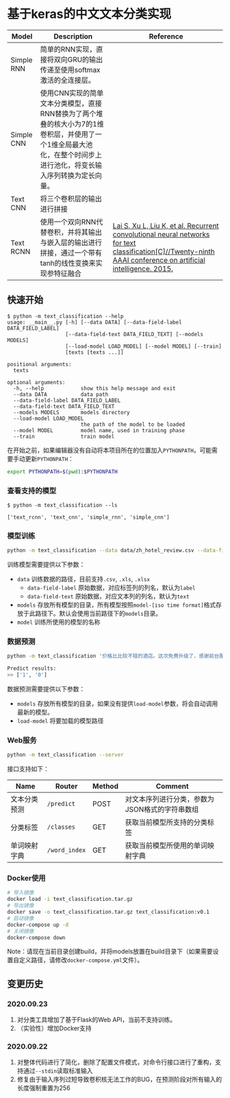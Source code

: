 # 基于keras的中文文本分类实现


| Model      | Description                                                                                                                                                       | Reference                                                                                                                                                                    |
| ---------- | ----------------------------------------------------------------------------------------------------------------------------------------------------------------- | ---------------------------------------------------------------------------------------------------------------------------------------------------------------------------- |
| Simple RNN | 简单的RNN实现，直接将双向GRU的输出传递至使用softmax激活的全连接层。                                                                                               |
| Simple CNN | 使用CNN实现的简单文本分类模型，直接RNN替换为了两个堆叠的核大小为7的1维卷积层，并使用了一个1维全局最大池化，在整个时间步上进行池化，将变长输入序列转换为定长向量。 |
| Text CNN   | 将三个卷积层的输出进行拼接                                                                                                                                        |
| Text RCNN  | 使用一个双向RNN代替卷积，并将其输出与嵌入层的输出进行拼接，通过一个带有tanh的线性变换来实现参特征融合                                                             | [Lai S, Xu L, Liu K, et al. Recurrent convolutional neural networks for text classification\[C\]//Twenty-ninth AAAI conference on artificial intelligence. 2015.][text-rcnn] |

[text-rcnn]: https://www.deeplearningitalia.com/wp-content/uploads/2018/03/Recurrent-Convolutional-Neural-Networks-for-Text-Classification.pdf


## 快速开始

```
$ python -m text_classification --help
usage: __main__.py [-h] [--data DATA] [--data-field-label DATA_FIELD_LABEL]
                   [--data-field-text DATA_FIELD_TEXT] [--models MODELS]
                   [--load-model LOAD_MODEL] [--model MODEL] [--train]
                   [texts [texts ...]]

positional arguments:
  texts

optional arguments:
  -h, --help            show this help message and exit
  --data DATA           data path
  --data-field-label DATA_FIELD_LABEL
  --data-field-text DATA_FIELD_TEXT
  --models MODELS       models directory
  --load-model LOAD_MODEL
                        the path of the model to be loaded
  --model MODEL         model name, used in training phase
  --train               train model
```

在开始之前，如果编辑器没有自动将本项目所在的位置加入`PYTHONPATH`，可能需要手动更新`PYTHONPATH`：

```sh
export PYTHONPATH=$(pwd):$PYTHONPATH
```

### 查看支持的模型

```
$ python -m text_classification --ls

['text_rcnn', 'text_cnn', 'simple_rnn', 'simple_cnn']
```

### 模型训练

```sh
python -m text_classification --data data/zh_hotel_review.csv --data-field-text review --model text_cnn --train
```

训练模型需要提供以下参数：

- `data` 训练数据的路径，目前支持`.csv`, `.xls`, `.xlsx`
  - `data-field-label` 原始数据，对应标签列的列名，默认为`label`
  - `data-field-text` 原始数据，对应文本列的列名，默认为`text`
- `models` 存放所有模型的目录，所有模型按照`model-[iso time format]`格式存放于此路径下。默认会使用当前路径下的`models`目录。
- `model` 训练所使用的模型的名称

### 数据预测

```sh
python -m text_classification '价格比比较不错的酒店。这次免费升级了，感谢前台服务员。房子还好，地毯是新的，比上次的好些。' '非常差的服务！！！！你要继续误导消费者吗？！'

Predict results:
>> ['1', '0']
```

数据预测需要提供以下参数：
- `models` 存放所有模型的目录，如果没有提供`load-model`参数，将会自动调用最新的模型。
- `load-model` 将要加载的模型路径

### Web服务

```sh
python -m text_classification --server
```

接口支持如下：

| Name         | Router        | Method | Comment                                        |
| ------------ | ------------- | ------ | ---------------------------------------------- |
| 文本分类预测 | `/predict`    | POST   | 对文本序列进行分类，参数为JSON格式的字符串数组 |
| 分类标签     | `/classes`    | GET    | 获取当前模型所支持的分类标签                   |
| 单词映射字典 | `/word_index` | GET    | 获取当前模型所使用的单词映射字典               |

### Docker使用

```sh
# 导入镜像
docker load -i text_classification.tar.gz
# 导出镜像
docker save -o text_classification.tar.gz text_classification:v0.1
# 启动镜像
docker-compose up -d
# 关闭镜像
docker-compose down
```

Note：请现在当前目录创建build，并将models放置在build目录下（如果需要设置自定义路径，请修改`docker-compose.yml`文件）。

## 变更历史


### 2020.09.23

1. 对分类工具增加了基于Flask的Web API，当前不支持训练。
2. （实验性）增加Docker支持

### 2020.09.22

1. 对整体代码进行了简化，删除了配置文件模式，对命令行接口进行了重构，支持通过`--stdin`读取标准输入
2. 修复由于输入序列过短导致卷积核无法工作的BUG，在预测阶段对所有输入的长度强制重置为256